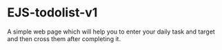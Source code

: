# EJS-todolist-v1
A simple web page which will help you to enter your daily task and target and then cross them after completing it.
